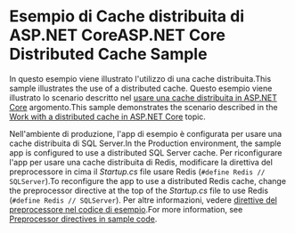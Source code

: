 # <a name="aspnet-core-distributed-cache-sample"></a><span data-ttu-id="984c1-101">Esempio di Cache distribuita di ASP.NET Core</span><span class="sxs-lookup"><span data-stu-id="984c1-101">ASP.NET Core Distributed Cache Sample</span></span>

<span data-ttu-id="984c1-102">In questo esempio viene illustrato l'utilizzo di una cache distribuita.</span><span class="sxs-lookup"><span data-stu-id="984c1-102">This sample illustrates the use of a distributed cache.</span></span> <span data-ttu-id="984c1-103">Questo esempio viene illustrato lo scenario descritto nel [usare una cache distribuita in ASP.NET Core](https://docs.microsoft.com/aspnet/core/performance/caching/distributed) argomento.</span><span class="sxs-lookup"><span data-stu-id="984c1-103">This sample demonstrates the scenario described in the [Work with a distributed cache in ASP.NET Core](https://docs.microsoft.com/aspnet/core/performance/caching/distributed) topic.</span></span>

<span data-ttu-id="984c1-104">Nell'ambiente di produzione, l'app di esempio è configurata per usare una cache distribuita di SQL Server.</span><span class="sxs-lookup"><span data-stu-id="984c1-104">In the Production environment, the sample app is configured to use a distributed SQL Server cache.</span></span> <span data-ttu-id="984c1-105">Per riconfigurare l'app per usare una cache distribuita di Redis, modificare la direttiva del preprocessore in cima il *Startup.cs* file usare Redis (`#define Redis // SQLServer`).</span><span class="sxs-lookup"><span data-stu-id="984c1-105">To reconfigure the app to use a distributed Redis cache, change the preprocessor directive at the top of the *Startup.cs* file to use Redis (`#define Redis // SQLServer`).</span></span> <span data-ttu-id="984c1-106">Per altre informazioni, vedere [direttive del preprocessore nel codice di esempio](https://docs.microsoft.com/aspnet/core/#preprocessor-directives-in-sample-code).</span><span class="sxs-lookup"><span data-stu-id="984c1-106">For more information, see [Preprocessor directives in sample code](https://docs.microsoft.com/aspnet/core/#preprocessor-directives-in-sample-code).</span></span>
